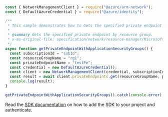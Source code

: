 ```javascript
const { NetworkManagementClient } = require("@azure/arm-network");
const { DefaultAzureCredential } = require("@azure/identity");

/**
 * This sample demonstrates how to Gets the specified private endpoint by resource group.
 *
 * @summary Gets the specified private endpoint by resource group.
 * x-ms-original-file: specification/network/resource-manager/Microsoft.Network/stable/2021-05-01/examples/PrivateEndpointGetWithASG.json
 */
async function getPrivateEndpointWithApplicationSecurityGroups() {
  const subscriptionId = "subId";
  const resourceGroupName = "rg1";
  const privateEndpointName = "testPe";
  const credential = new DefaultAzureCredential();
  const client = new NetworkManagementClient(credential, subscriptionId);
  const result = await client.privateEndpoints.get(resourceGroupName, privateEndpointName);
  console.log(result);
}

getPrivateEndpointWithApplicationSecurityGroups().catch(console.error);
```

Read the [SDK documentation](https://github.com/Azure/azure-sdk-for-js/blob/%40azure%2Farm-network_27.0.0/sdk/network/arm-network/README.md) on how to add the SDK to your project and authenticate.
